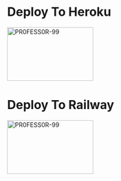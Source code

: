# Deploy To Heroku

<a href="https://github.com/PR0FESS0R-99"><img src="https://github.com/PR0FESS0R-99/Buttons/blob/Professor-99/heroku/herokudeploy-01.svg" alt="PR0FESS0R-99" border="0" height="125" width="200" align="center" /></a>


# Deploy To Railway

<a href="https://github.com/PR0FESS0R-99"><img src="https://github.com/PR0FESS0R-99/Buttons/blob/Professor-99/Railway/Railwaydeploy_01.png" alt="PR0FESS0R-99" border="0" height="125" width="200" align="center" /></a>


